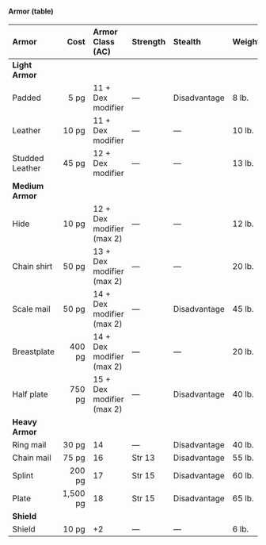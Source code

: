 #### Armor (table)

| Armor           |     Cost | Armor Class (AC)          | Strength | Stealth      | Weight |
|:----------------|---------:|:--------------------------|:---------|:-------------|:-------|
| **Light Armor**
| Padded          |     5 pg | 11 + Dex modifier         | —        | Disadvantage |  8 lb. |
| Leather         |    10 pg | 11 + Dex modifier         | —        | —            | 10 lb. |
| Studded Leather |    45 pg | 12 + Dex modifier         | —        | —            | 13 lb. |
| **Medium Armor**
| Hide            |    10 pg | 12 + Dex modifier (max 2) | —        | —            | 12 lb. |
| Chain shirt     |    50 pg | 13 + Dex modifier (max 2) | —        | —            | 20 lb. |
| Scale mail      |    50 pg | 14 + Dex modifier (max 2) | —        | Disadvantage | 45 lb. |
| Breastplate     |   400 pg | 14 + Dex modifier (max 2) | —        | —            | 20 lb. |
| Half plate      |   750 pg | 15 + Dex modifier (max 2) | —        | Disadvantage | 40 lb. |
| **Heavy Armor**
| Ring mail       |    30 pg | 14                        | —        | Disadvantage | 40 lb. |
| Chain mail      |    75 pg | 16                        | Str 13   | Disadvantage | 55 lb. |
| Splint          |   200 pg | 17                        | Str 15   | Disadvantage | 60 lb. |
| Plate           | 1,500 pg | 18                        | Str 15   | Disadvantage | 65 lb. |
| **Shield**
| Shield          |    10 pg | +2                        | —        | —            |  6 lb. |
